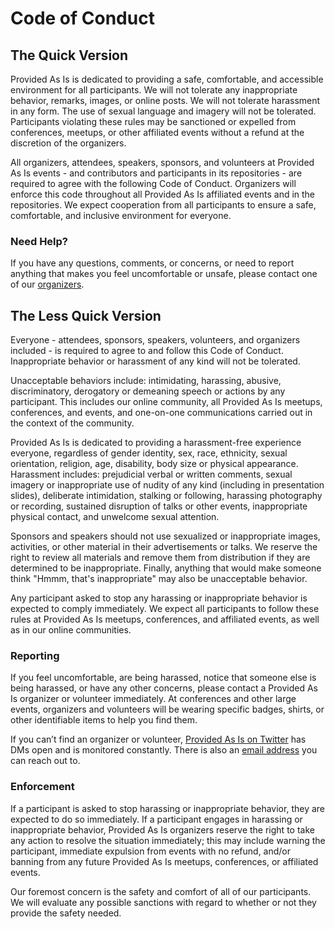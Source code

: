 # Code of Conduct

## The Quick Version

Provided As Is is dedicated to providing a safe, comfortable, and accessible environment for all participants. We will not tolerate any inappropriate behavior, remarks, images, or online posts. We will not tolerate harassment in any form. The use of sexual language and imagery will not be tolerated. Participants violating these rules may be sanctioned or expelled from conferences, meetups, or other affiliated events without a refund at the discretion of the organizers.

All organizers, attendees, speakers, sponsors, and volunteers at Provided As Is events - and contributors and participants in its repositories - are required to agree with the following Code of Conduct. Organizers will enforce this code throughout all Provided As Is affiliated events and in the repositories. We expect cooperation from all participants to ensure a safe, comfortable, and inclusive environment for everyone.

### Need Help?

If you have any questions, comments, or concerns, or need to report anything that makes you feel uncomfortable or unsafe, please contact one of our [organizers](providedasis@gmail.com).

## The Less Quick Version

Everyone - attendees, sponsors, speakers, volunteers, and organizers included - is required to agree to and follow this Code of Conduct. Inappropriate behavior or harassment of any kind will not be tolerated.

Unacceptable behaviors include: intimidating, harassing, abusive, discriminatory, derogatory or demeaning speech or actions by any participant. This includes our online community, all Provided As Is meetups, conferences, and events, and one-on-one communications carried out in the context of the community.

Provided As Is is dedicated to providing a harassment-free experience everyone, regardless of gender identity, sex, race, ethnicity, sexual orientation, religion, age, disability, body size or physical appearance. Harassment includes: prejudicial verbal or written comments, sexual imagery or inappropriate use of nudity of any kind (including in presentation slides), deliberate intimidation, stalking or following, harassing photography or recording, sustained disruption of talks or other events, inappropriate physical contact, and unwelcome sexual attention.

Sponsors and speakers should not use sexualized or inappropriate images, activities, or other material in their advertisements or talks. We reserve the right to review all materials and remove them from distribution if they are determined to be inappropriate. Finally, anything that would make someone think "Hmmm, that's inappropriate" may also be unacceptable behavior.

Any participant asked to stop any harassing or inappropriate behavior is expected to comply immediately. We expect all participants to follow these rules at Provided As Is meetups, conferences, and affiliated events, as well as in our online communities.

### Reporting

If you feel uncomfortable, are being harassed, notice that someone else is being harassed, or have any other concerns, please contact a Provided As Is organizer or volunteer immediately. At conferences and other large events, organizers and volunteers will be wearing specific badges, shirts, or other identifiable items to help you find them.

If you can’t find an organizer or volunteer, [Provided As Is on Twitter](http://twitter.com/ProvidedAsIs) has DMs open and is monitored constantly. There is also an [email address](providedasis@gmail.com) you can reach out to.

### Enforcement

If a participant is asked to stop harassing or inappropriate behavior, they are expected to do so immediately. If a participant engages in harassing or inappropriate behavior, Provided As Is organizers reserve the right to take any action to resolve the situation immediately; this may include warning the participant, immediate expulsion from events with no refund, and/or banning from any future Provided As Is meetups, conferences, or affiliated events.

Our foremost concern is the safety and comfort of all of our participants. We will evaluate any possible sanctions with regard to whether or not they provide the safety needed.
